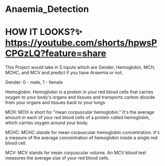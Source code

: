 # Anaemia_Detection

# HOW IT LOOKS?✨ https://youtube.com/shorts/hpwsPCPGzLQ?feature=share
This Project would take in 5 inputs which are Gender, Hemoglobin, MCH, MCHC, and MCV and predict if you have Anaemia or not.

Gender: 0 - male, 1 - female

Hemoglobin: Hemoglobin is a protein in your red blood cells that carries oxygen to your body's organs and tissues and transports carbon dioxide from your organs and tissues back to your lungs

MCH: MCH is short for "mean corpuscular hemoglobin." It's the average amount in each of your red blood cells of a protein called hemoglobin, which carries oxygen around your body.

MCHC: MCHC stands for mean corpuscular hemoglobin concentration. It's a measure of the average concentration of hemoglobin inside a single red blood cell.

MCV: MCV stands for mean corpuscular volume. An MCV blood test measures the average size of your red blood cells.


